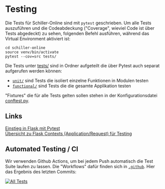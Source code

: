 # Testing 

Die Tests für Schiller-Online sind mit `pytest` geschrieben. Um alle Tests auszuführen und die Codeabdeckung ("Coverage",
wieviel Code ist über Tests abgedeckt) zu sehen, folgenden Befehl ausführen, während das Virtual Environment aktiviert
ist:

```shell
cd schiller-online
source venv/bin/activate 
pytest --cov=src tests/ 
```

Die Tests unter [tests/](../tests/) sind in Ordner aufgeteilt die über Pytest auch separat aufgerufen werden können:

* [`unit/`](../tests/unit/) sind Tests die isoliert einzelne Funktionen in Modulen testen
* [`functional/`](../tests/functional/) sind Tests die die gesamte Applikation testen

"Fixtures" die für alle Tests gelten sollen stehen in der Konfigurationsdatei [conftest.py](../tests/conftest.py).

## Links
[Einstieg in Flask mit Pytest](https://www.patricksoftwareblog.com/unit-testing-a-flask-application/) \
[Übersicht zu Flask Contexts (Application/Request) für Testing](https://diegoquintanav.github.io/flask-contexts.html)

## Automated Testing / CI
Wir verwenden Github Actions, um bei jedem Push automatisch die Test Suite laufen zu lassen. Die "Workflows" dafür
finden sich in [`.github`](../.github/workflows/).
Hier das Ergebnis des letzten Commits:

[![All Tests](https://github.com/Oberschule-an-der-Egge/schiller-online/actions/workflows/all_tests.yml/badge.svg)](https://github.com/Oberschule-an-der-Egge/schiller-online/actions)
